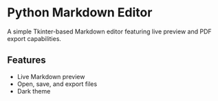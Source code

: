 # Python Markdown Editor

A simple Tkinter-based Markdown editor featuring live preview and PDF export capabilities.

## Features
- Live Markdown preview
- Open, save, and export files
- Dark theme


